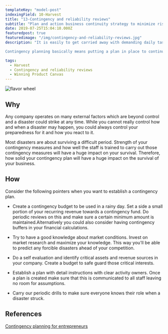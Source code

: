 ```yaml
---
templateKey: "model-post"
indexingField: 10-Harvest
title: "13-Contingency and reliability reviews"
subtitle: "Plan and action business continuity strategy to minimize risks, considering technical, market and environmental factors"
date: 2019-07-25T15:04:10.000Z
featuredpost: true
featuredimage: "/img/contingency-and-reliability-reviews.jpg"
description: "It is easily to get carried away with demanding daily tasks especially when you operate a growing business. However, contingency planning has to be a part of any business continuity process of a company. Worst could happen at any time and if not planned properly everything could be lost literally overnight.

Contingency planning basically means putting a plan in place to continue the business as much as normal in an unplanned event. Those who have proactively invested on such a plan are more likely to avoid a big disaster when a rainy day comes."

tags:
  - Harvest
  - Contingency and reliability reviews
  - Winning Product Canvas
---
```


![flavor wheel](/img/contingency-and-reliability-reviews.jpg)

## Why

Any company operates on many external factors which are beyond control and a disaster could strike at any time. While you cannot really control how and when a disaster may happen, you could always control your preparedness for it and how you react to it.

Most disasters are about surviving a difficult period. Strength of your contingency measures and how well the staff is trained to carry out those contingency measures will have a huge impact on your survival. Therefore, how solid your contingency plan will have a huge impact on the survival of your business.


## How

Consider the following pointers when you want to establish a contingency plan.

- Create a contingency budget to be used in a rainy day. Set a side a small portion of your recurring revenue towards a contingency fund. Do periodic reviews on this and make sure a certain minimum amount is maintained.Alternatively you could also consider having contingency buffers in your financial calculations.

- Try to have a good knowledge about market conditions. Invest on market research and maximize your knowledge. This way you'll be able to predict any forcible disasters ahead of your competition.

- Do a self evaluation and identify critical assets and revenue sources in your company. Create a budget to safe guard those critical interests.

- Establish a plan with detail instructions with clear activity owners. Once a plan is created make sure that this is communicated to all staff leaving no room for assumptions.

- Carry our periodic drills to make sure everyone knows their role when a disaster struck.

## References

[Contingency planning for entrepreneurs](https://minutehack.com/guides/contingency-planning-for-entrepreneurs)

